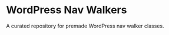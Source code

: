 WordPress Nav Walkers
=====================

A curated repository for premade WordPress nav walker classes.
